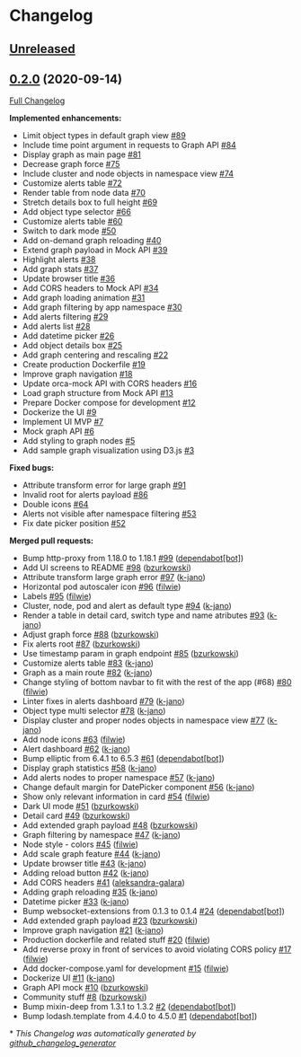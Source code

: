 # Changelog

## [Unreleased](https://github.com/openrca/orca-ui/tree/HEAD)

## [0.2.0](https://github.com/openrca/orca/tree/0.2.0) (2020-09-14)

[Full Changelog](https://github.com/openrca/orca-ui/compare/65c7fb53784a8ebdecbdfce5053b51eb7b5ecfa2...0.2.0)

**Implemented enhancements:**

- Limit object types in default graph view [\#89](https://github.com/openrca/orca-ui/issues/89)
- Include time point argument in requests to Graph API [\#84](https://github.com/openrca/orca-ui/issues/84)
- Display graph as main page [\#81](https://github.com/openrca/orca-ui/issues/81)
- Decrease graph force [\#75](https://github.com/openrca/orca-ui/issues/75)
- Include cluster and node objects in namespace view [\#74](https://github.com/openrca/orca-ui/issues/74)
- Customize alerts table [\#72](https://github.com/openrca/orca-ui/issues/72)
- Render table from node data [\#70](https://github.com/openrca/orca-ui/issues/70)
- Stretch details box to full height [\#69](https://github.com/openrca/orca-ui/issues/69)
- Add object type selector [\#66](https://github.com/openrca/orca-ui/issues/66)
- Customize alerts table [\#60](https://github.com/openrca/orca-ui/issues/60)
- Switch to dark mode [\#50](https://github.com/openrca/orca-ui/issues/50)
- Add on-demand graph reloading [\#40](https://github.com/openrca/orca-ui/issues/40)
- Extend graph payload in Mock API [\#39](https://github.com/openrca/orca-ui/issues/39)
- Highlight alerts [\#38](https://github.com/openrca/orca-ui/issues/38)
- Add graph stats [\#37](https://github.com/openrca/orca-ui/issues/37)
- Update browser title [\#36](https://github.com/openrca/orca-ui/issues/36)
- Add CORS headers to Mock API [\#34](https://github.com/openrca/orca-ui/issues/34)
- Add graph loading animation [\#31](https://github.com/openrca/orca-ui/issues/31)
- Add graph filtering by app namespace [\#30](https://github.com/openrca/orca-ui/issues/30)
- Add alerts filtering [\#29](https://github.com/openrca/orca-ui/issues/29)
- Add alerts list [\#28](https://github.com/openrca/orca-ui/issues/28)
- Add datetime picker [\#26](https://github.com/openrca/orca-ui/issues/26)
- Add object details box [\#25](https://github.com/openrca/orca-ui/issues/25)
- Add graph centering and rescaling [\#22](https://github.com/openrca/orca-ui/issues/22)
- Create production Dockerfile [\#19](https://github.com/openrca/orca-ui/issues/19)
- Improve graph navigation [\#18](https://github.com/openrca/orca-ui/issues/18)
- Update orca-mock API with CORS headers [\#16](https://github.com/openrca/orca-ui/issues/16)
- Load graph structure from Mock API [\#13](https://github.com/openrca/orca-ui/issues/13)
- Prepare Docker compose for development [\#12](https://github.com/openrca/orca-ui/issues/12)
- Dockerize the UI [\#9](https://github.com/openrca/orca-ui/issues/9)
- Implement UI MVP [\#7](https://github.com/openrca/orca-ui/issues/7)
- Mock graph API [\#6](https://github.com/openrca/orca-ui/issues/6)
- Add styling to graph nodes [\#5](https://github.com/openrca/orca-ui/issues/5)
- Add sample graph visualization using D3.js [\#3](https://github.com/openrca/orca-ui/issues/3)

**Fixed bugs:**

- Attribute transform error for large graph [\#91](https://github.com/openrca/orca-ui/issues/91)
- Invalid root for alerts payload [\#86](https://github.com/openrca/orca-ui/issues/86)
- Double icons [\#64](https://github.com/openrca/orca-ui/issues/64)
- Alerts not visible after namespace filtering [\#53](https://github.com/openrca/orca-ui/issues/53)
- Fix date picker position [\#52](https://github.com/openrca/orca-ui/issues/52)

**Merged pull requests:**

- Bump http-proxy from 1.18.0 to 1.18.1 [\#99](https://github.com/openrca/orca-ui/pull/99) ([dependabot[bot]](https://github.com/apps/dependabot))
- Add UI screens to README [\#98](https://github.com/openrca/orca-ui/pull/98) ([bzurkowski](https://github.com/bzurkowski))
- Attribute transform large graph error [\#97](https://github.com/openrca/orca-ui/pull/97) ([k-jano](https://github.com/k-jano))
- Horizontal pod autoscaler icon [\#96](https://github.com/openrca/orca-ui/pull/96) ([filwie](https://github.com/filwie))
- Labels [\#95](https://github.com/openrca/orca-ui/pull/95) ([filwie](https://github.com/filwie))
- Cluster, node, pod and alert as default type [\#94](https://github.com/openrca/orca-ui/pull/94) ([k-jano](https://github.com/k-jano))
- Render a table in detail card, switch type and name atributes [\#93](https://github.com/openrca/orca-ui/pull/93) ([k-jano](https://github.com/k-jano))
- Adjust graph force [\#88](https://github.com/openrca/orca-ui/pull/88) ([bzurkowski](https://github.com/bzurkowski))
- Fix alerts root [\#87](https://github.com/openrca/orca-ui/pull/87) ([bzurkowski](https://github.com/bzurkowski))
- Use timestamp param in graph endpoint [\#85](https://github.com/openrca/orca-ui/pull/85) ([bzurkowski](https://github.com/bzurkowski))
- Customize alerts table [\#83](https://github.com/openrca/orca-ui/pull/83) ([k-jano](https://github.com/k-jano))
- Graph as a main route [\#82](https://github.com/openrca/orca-ui/pull/82) ([k-jano](https://github.com/k-jano))
- Change styling of bottom navbar to fit with the rest of the app \(\#68\) [\#80](https://github.com/openrca/orca-ui/pull/80) ([filwie](https://github.com/filwie))
- Linter fixes in alerts dashboard [\#79](https://github.com/openrca/orca-ui/pull/79) ([k-jano](https://github.com/k-jano))
- Object type multi selector [\#78](https://github.com/openrca/orca-ui/pull/78) ([k-jano](https://github.com/k-jano))
- Display cluster and proper nodes objects in namespace view  [\#77](https://github.com/openrca/orca-ui/pull/77) ([k-jano](https://github.com/k-jano))
- Add node icons [\#63](https://github.com/openrca/orca-ui/pull/63) ([filwie](https://github.com/filwie))
- Alert dashboard [\#62](https://github.com/openrca/orca-ui/pull/62) ([k-jano](https://github.com/k-jano))
- Bump elliptic from 6.4.1 to 6.5.3 [\#61](https://github.com/openrca/orca-ui/pull/61) ([dependabot[bot]](https://github.com/apps/dependabot))
- Display graph statistics [\#58](https://github.com/openrca/orca-ui/pull/58) ([k-jano](https://github.com/k-jano))
- Add alerts nodes to proper namespace [\#57](https://github.com/openrca/orca-ui/pull/57) ([k-jano](https://github.com/k-jano))
- Change default margin for DatePicker component [\#56](https://github.com/openrca/orca-ui/pull/56) ([k-jano](https://github.com/k-jano))
- Show only relevant information in card [\#54](https://github.com/openrca/orca-ui/pull/54) ([filwie](https://github.com/filwie))
- Dark UI mode [\#51](https://github.com/openrca/orca-ui/pull/51) ([bzurkowski](https://github.com/bzurkowski))
- Detail card [\#49](https://github.com/openrca/orca-ui/pull/49) ([bzurkowski](https://github.com/bzurkowski))
- Add extended graph payload [\#48](https://github.com/openrca/orca-ui/pull/48) ([bzurkowski](https://github.com/bzurkowski))
- Graph filtering by namespace [\#47](https://github.com/openrca/orca-ui/pull/47) ([k-jano](https://github.com/k-jano))
- Node style - colors [\#45](https://github.com/openrca/orca-ui/pull/45) ([filwie](https://github.com/filwie))
- Add scale graph feature [\#44](https://github.com/openrca/orca-ui/pull/44) ([k-jano](https://github.com/k-jano))
- Update browser title [\#43](https://github.com/openrca/orca-ui/pull/43) ([k-jano](https://github.com/k-jano))
- Adding reload button [\#42](https://github.com/openrca/orca-ui/pull/42) ([k-jano](https://github.com/k-jano))
- Add CORS headers [\#41](https://github.com/openrca/orca-ui/pull/41) ([aleksandra-galara](https://github.com/aleksandra-galara))
- Adding graph reloading [\#35](https://github.com/openrca/orca-ui/pull/35) ([k-jano](https://github.com/k-jano))
- Datetime picker [\#33](https://github.com/openrca/orca-ui/pull/33) ([k-jano](https://github.com/k-jano))
- Bump websocket-extensions from 0.1.3 to 0.1.4 [\#24](https://github.com/openrca/orca-ui/pull/24) ([dependabot[bot]](https://github.com/apps/dependabot))
- Add extended graph payload [\#23](https://github.com/openrca/orca-ui/pull/23) ([bzurkowski](https://github.com/bzurkowski))
- Improve graph navigation [\#21](https://github.com/openrca/orca-ui/pull/21) ([k-jano](https://github.com/k-jano))
- Production dockerfile and related stuff [\#20](https://github.com/openrca/orca-ui/pull/20) ([filwie](https://github.com/filwie))
- Add reverse proxy in front of services to avoid violating CORS policy [\#17](https://github.com/openrca/orca-ui/pull/17) ([filwie](https://github.com/filwie))
- Add docker-compose.yaml for development [\#15](https://github.com/openrca/orca-ui/pull/15) ([filwie](https://github.com/filwie))
- Dockerize UI [\#11](https://github.com/openrca/orca-ui/pull/11) ([k-jano](https://github.com/k-jano))
- Graph API mock [\#10](https://github.com/openrca/orca-ui/pull/10) ([bzurkowski](https://github.com/bzurkowski))
- Community stuff [\#8](https://github.com/openrca/orca-ui/pull/8) ([bzurkowski](https://github.com/bzurkowski))
- Bump mixin-deep from 1.3.1 to 1.3.2 [\#2](https://github.com/openrca/orca-ui/pull/2) ([dependabot[bot]](https://github.com/apps/dependabot))
- Bump lodash.template from 4.4.0 to 4.5.0 [\#1](https://github.com/openrca/orca-ui/pull/1) ([dependabot[bot]](https://github.com/apps/dependabot))



\* *This Changelog was automatically generated by [github_changelog_generator](https://github.com/github-changelog-generator/github-changelog-generator)*
